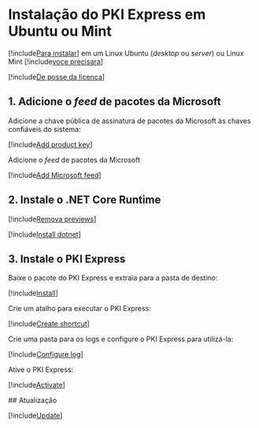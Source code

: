 ﻿# Instalação do PKI Express em Ubuntu ou Mint

[!include[Para instalar](includes/intro-prefix.md)] em um Linux Ubuntu (*desktop* ou *server*) ou Linux Mint [!include[voce precisara](includes/intro-suffix.md)]

[!include[De posse da licenca](includes/prereqs-reminder.md)]

## 1. Adicione o *feed* de pacotes da Microsoft

Adicione a chave pública de assinatura de pacotes da Microsoft às chaves confiáveis do sistema:

[!include[Add product key](../../../../includes/pki-express/ubuntu/add-key.md)]

Adicione o *feed* de pacotes da Microsoft

[!include[Add Microsoft feed](../../../../includes/pki-express/ubuntu/add-feed.md)]

## 2. Instale o .NET Core Runtime

[!include[Remova previews](includes/remove-previews.md)]

[!include[Install dotnet](../../../../includes/pki-express/ubuntu/install-dotnet.md)]

## 3. Instale o PKI Express

Baixe o pacote do PKI Express e extraia para a pasta de destino:

[!include[Install](../../../../includes/pki-express/linux/install-wget.md)]

Crie um atalho para executar o PKI Express:

[!include[Create shortcut](../../../../includes/pki-express/ubuntu/create-shortcut.md)]

Crie uma pasta para os logs e configure o PKI Express para utilizá-la:

[!include[Configure log](../../../../includes/pki-express/linux/config-log.md)]

Ative o PKI Express:

[!include[Activate](../../../../includes/pki-express/linux/activate.md)]

<a name="update" />
## Atualização

[!include[Update](includes/update-wget.md)]
